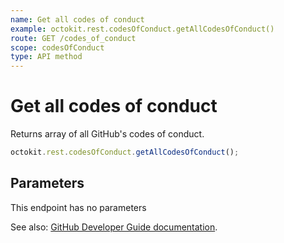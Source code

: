 ```yaml
---
name: Get all codes of conduct
example: octokit.rest.codesOfConduct.getAllCodesOfConduct()
route: GET /codes_of_conduct
scope: codesOfConduct
type: API method
---
```


# Get all codes of conduct

Returns array of all GitHub's codes of conduct.

```js
octokit.rest.codesOfConduct.getAllCodesOfConduct();
```

## Parameters

This endpoint has no parameters

See also: [GitHub Developer Guide documentation](https://docs.github.com/rest/codes-of-conduct/codes-of-conduct#get-all-codes-of-conduct).
